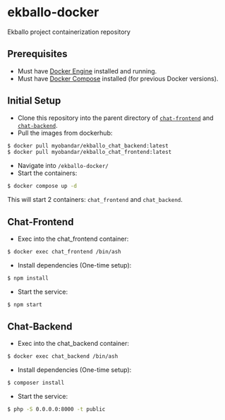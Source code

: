 # ekballo-docker
Ekballo project containerization repository

## Prerequisites
- Must have [Docker Engine](https://docs.docker.com/desktop/install/linux-install/) installed and running.
- Must have [Docker Compose](https://docs.docker.com/compose/compose-file/) installed (for previous Docker versions).

## Initial Setup
- Clone this repository into the parent directory of [`chat-frontend`](https://github.com/viktorsheep/chat-frontend) and [`chat-backend`](https://github.com/viktorsheep/chat-backend).
- Pull the images from dockerhub:
```bash
$ docker pull myobandar/ekballo_chat_backend:latest
$ docker pull myobandar/ekballo_chat_frontend:latest
```
- Navigate into `/ekballo-docker/`
- Start the containers:
```bash
$ docker compose up -d
```
This will start 2 containers: `chat_frontend` and `chat_backend`.

## Chat-Frontend
- Exec into the chat_frontend container:
```bash
$ docker exec chat_frontend /bin/ash
```
- Install dependencies (One-time setup):
```bash
$ npm install
```
- Start the service:
```bash
$ npm start
```

## Chat-Backend
- Exec into the chat_backend container:
```bash
$ docker exec chat_backend /bin/ash
```
- Install dependencies (One-time setup):
```bash
$ composer install
```
- Start the service:
```bash
$ php -S 0.0.0.0:8000 -t public
```

